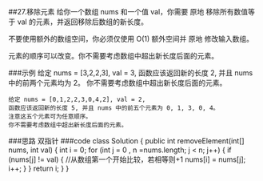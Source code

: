 ##27.移除元素
给你一个数组 nums 和一个值 val，你需要 原地 移除所有数值等于 val 的元素，并返回移除后数组的新长度。

不要使用额外的数组空间，你必须仅使用 O(1) 额外空间并 原地 修改输入数组。

元素的顺序可以改变。你不需要考虑数组中超出新长度后面的元素。

###示例
    给定 nums = [3,2,2,3], val = 3,
    函数应该返回新的长度 2, 并且 nums 中的前两个元素均为 2。
    你不需要考虑数组中超出新长度后面的元素。
    
    给定 nums = [0,1,2,2,3,0,4,2], val = 2,    
    函数应该返回新的长度 5, 并且 nums 中的前五个元素为 0, 1, 3, 0, 4。    
    注意这五个元素可为任意顺序。    
    你不需要考虑数组中超出新长度后面的元素。
    
###思路
    双指针
###code
    class Solution {
        public int removeElement(int[] nums, int val) {
            int i = 0;
            for (int j = 0 , n =nums.length; j < n; j++) {
                if (nums[j] != val) {
                //从数组第一个开始比较，若相等则+1
                    nums[i] = nums[j];
                    i++;
                }
            }
            return i;
        }
    }
